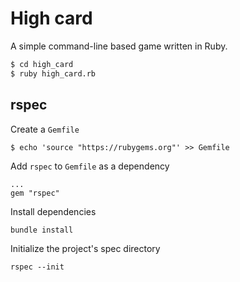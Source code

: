 # High card

A simple command-line based game written in Ruby.

```bash
$ cd high_card
$ ruby high_card.rb
```

## rspec

Create a `Gemfile`

```
$ echo 'source "https://rubygems.org"' >> Gemfile
```

Add `rspec` to `Gemfile` as a dependency

```
...
gem "rspec"
```

Install dependencies

```
bundle install
```

Initialize the project's spec directory

```
rspec --init
```
